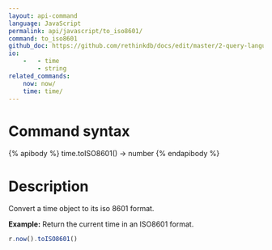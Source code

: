 ```yaml
---
layout: api-command 
language: JavaScript
permalink: api/javascript/to_iso8601/
command: to_iso8601
github_doc: https://github.com/rethinkdb/docs/edit/master/2-query-language/api/javascript/dates-and-times/to_iso8601.md
io:
    -   - time
        - string
related_commands:
    now: now/
    time: time/
---
```


# Command syntax #

{% apibody %}
time.toISO8601() &rarr; number
{% endapibody %}

# Description #

Convert a time object to its iso 8601 format.

__Example:__ Return the current time in an ISO8601 format.

```js
r.now().toISO8601()
```

